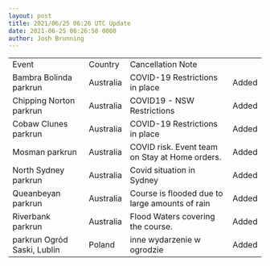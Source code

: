 ```yaml
---
layout: post
title: 2021/06/25 06:26 UTC Update
date: 2021-06-25 06:26:50 0000
author: Josh Brunning
---
```


<table style='width: 100%'>
    <tr>
        <td>Event</td>
        <td>Country</td>
        <td>Cancellation Note</td>
        <td></td>
    </tr>
    <tr>
        <td>Bambra Bolinda parkrun</td>
        <td>Australia</td>
        <td>COVID-19 Restrictions in place</td>
        <td>Added</td>
    </tr>
    <tr>
        <td>Chipping Norton parkrun</td>
        <td>Australia</td>
        <td>COVID19 - NSW Restrictions</td>
        <td>Added</td>
    </tr>
    <tr>
        <td>Cobaw Clunes parkrun</td>
        <td>Australia</td>
        <td>COVID-19 Restrictions in place</td>
        <td>Added</td>
    </tr>
    <tr>
        <td>Mosman parkrun</td>
        <td>Australia</td>
        <td>COVID risk. Event team on Stay at Home orders.</td>
        <td>Added</td>
    </tr>
    <tr>
        <td>North Sydney parkrun</td>
        <td>Australia</td>
        <td>Covid situation in Sydney</td>
        <td>Added</td>
    </tr>
    <tr>
        <td>Queanbeyan parkrun</td>
        <td>Australia</td>
        <td>Course is flooded due to large amounts of rain</td>
        <td>Added</td>
    </tr>
    <tr>
        <td>Riverbank parkrun</td>
        <td>Australia</td>
        <td>Flood Waters covering the course.</td>
        <td>Added</td>
    </tr>
    <tr>
        <td>parkrun Ogród Saski, Lublin</td>
        <td>Poland</td>
        <td>inne wydarzenie w ogrodzie</td>
        <td>Added</td>
    </tr>
